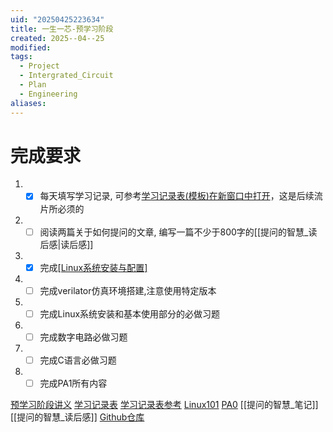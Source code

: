 ```yaml
---
uid: "20250425223634"
title: 一生一芯-预学习阶段
created: 2025--04--25
modified: 
tags:
  - Project
  - Intergrated_Circuit
  - Plan
  - Engineering
aliases:
---
```

# 完成要求
1. - [x] 每天填写学习记录, 可参考[学习记录表(模板)在新窗口中打开](https://docs.qq.com/sheet/DT2RPaWFzVGlzaG1T)，这是后续流片所必须的
2. - [ ] 阅读两篇关于如何提问的文章, 编写一篇不少于800字的[[提问的智慧_读后感|读后感]]
3. - [x] 完成[[Linux系统安装与配置]](PA0)
4. - [ ] 完成verilator仿真环境搭建,注意使用特定版本
5. - [ ] 完成Linux系统安装和基本使用部分的必做习题
6. - [ ] 完成数字电路必做习题
7. - [ ] 完成C语言必做习题
8. - [ ] 完成PA1所有内容

[预学习阶段讲义](https://ysyx.oscc.cc/docs/2306/preliminary/preliminary.html)
[学习记录表](https://docs.qq.com/sheet/DRExEakhTZVdvT3pv?nlc=1&tab=BB08J3)
[学习记录表参考](https://docs.qq.com/sheet/DT2RPaWFzVGlzaG1T?tab=BB08J3)
[Linux101](https://101.ustclug.org/)
[PA0](https://ysyx.oscc.cc/docs/ics-pa/PA0.html)
[[提问的智慧_笔记]]
[[提问的智慧_读后感]]
[Github仓库](https://github.com/Yumooo/ysyx768)